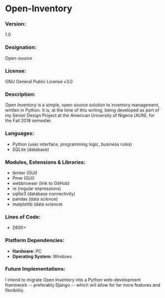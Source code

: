 # Open-Inventory

### Version: 
1.0

### Designation:
Open-source

### License: 
GNU General Public License v3.0

### Description:
Open Inventory is a simple, open-source solution to inventory management, written in Python. It is, at the time of this writing, being developed as part of my Senior Design Project at the American University of Nigeria (AUN), for the Fall 2018 semester.

### Languages:
* Python (user interface, programming logic, business rules)
* SQLite (database)

### Modules, Extensions & Libraries:
* tkinter (GUI)
* Pmw (GUI)
* webbrowser (link to GitHub)
* re (regular expressions)
* sqlite3 (database connectivity)
* pandas (data science)
* matplotlib (data science)

### Lines of Code:
* 2800+

### Platform Dependencies:
* **Hardware:** PC
* **Operating System:** Windows

### Future Implementations:
I intend to migrate Open Inventory into a Python web-development framework -- preferably Django -- which will allow for far more features and flexibility.
